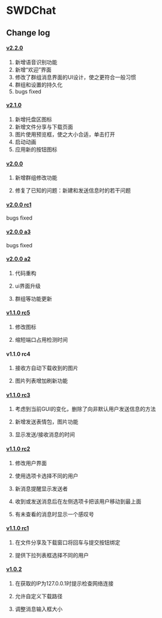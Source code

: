 # SWDChat

## Change log

#### [v2.2.0](https://github.com/swdstudio/swdchat/releases/tag/v2.2.0 "前往")
1. 新增语音识别功能
2. 新增“欢迎”界面
3. 修改了群组消息界面的UI设计，使之更符合一般习惯
4. 群组和设置的持久化
5. bugs fixed

####  [v2.1.0](https://github.com/swdstudio/swdchat/releases/tag/v2.1.0 "前往") 
1. 新增托盘区图标
2. 新增文件分享与下载页面
3. 图片使用预览框，使之大小合适，单击打开
4. 启动动画
5. 应用新的按钮图标

####  [v2.0.0](https://github.com/swdstudio/swdchat/releases/tag/v2.0.0 "前往") 
1. 新增群组修改功能

2. 修复了已知的问题：新建和发送信息时的若干问题


####  [v2.0.0 rc1](https://github.com/swdstudio/swdchat/releases/tag/v2.0.0rc1 "前往")
bugs fixed

####  [v2.0.0 a3](https://github.com/swdstudio/swdchat/releases/tag/v2.0.0a3 "前往")
bugs fixed

####  [v2.0.0 a2](https://github.com/swdstudio/swdchat/releases/tag/v2.0.0a2 "前往")
1. 代码重构
  
2. ui界面升级

3. 群组等功能更新

####  [v1.1.0 rc5](https://github.com/swdstudio/swdchat/releases/tag/v1.1.0rc5 "前往")
1. 修改图标
  
2. 缩短端口占用检测时间
   
#### v1.1.0 rc4

1. 接收方自动下载收到的图片

2. 图片列表增加刷新功能

#### [v1.1.0 rc3](https://github.com/swdstudio/swdchat/releases/tag/v1.1.0rc3 "前往")

1. 考虑到当前GUI的变化，删除了向非默认用户发送信息的方法

2. 新增发送表情包，图片功能

3. 显示发送/接收消息的时间

#### [v1.1.0 rc2](https://github.com/swdstudio/swdchat/releases/tag/v1.1.0rc2 "前往")

1. 修改用户界面

2. 使用选项卡选择不同的用户

3. 新消息提醒显示发送者

4. 收到或发送消息后在左侧选项卡把该用户移动到最上面

5. 有未查看的消息时显示一个感叹号

#### [v1.1.0 rc1](https://github.com/swdstudio/swdchat/releases/tag/v1.1.0rc1 "前往")

1. 在文件分享及下载窗口将回车与提交按钮绑定

2. 提供下拉列表框选择不同的用户

#### [v1.0.2](https://github.com/swdstudio/swdchat/releases/tag/1.0.2 "前往")

1. 在获取的IP为127.0.0.1时提示检查网络连接

2. 允许自定义下载路径

3. 调整消息输入框大小

